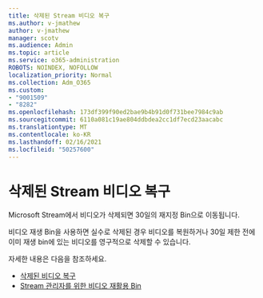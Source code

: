 ```yaml
---
title: 삭제된 Stream 비디오 복구
ms.author: v-jmathew
author: v-jmathew
manager: scotv
ms.audience: Admin
ms.topic: article
ms.service: o365-administration
ROBOTS: NOINDEX, NOFOLLOW
localization_priority: Normal
ms.collection: Adm_O365
ms.custom:
- "9001509"
- "8282"
ms.openlocfilehash: 173df399f90ed2bae9b4b91d0f731bee7984c9ab
ms.sourcegitcommit: 6110a081c19ae804ddbdea2cc1df7ecd23aacabc
ms.translationtype: MT
ms.contentlocale: ko-KR
ms.lasthandoff: 02/16/2021
ms.locfileid: "50257600"
---
```

# <a name="recover-your-deleted-stream-videos-from-the-recycle-bin"></a>삭제된 Stream 비디오 복구

Microsoft Stream에서 비디오가 삭제되면 30일의 재지정 Bin으로 이동됩니다.

비디오 재생 Bin을 사용하면 실수로 삭제된 경우 비디오를 복원하거나 30일 제한 전에 이미 재생 bin에 있는 비디오를 영구적으로 삭제할 수 있습니다.

자세한 내용은 다음을 참조하세요.

- [삭제된 비디오 복구](https://docs.microsoft.com/stream/portal-my-recycle-bin)
- [Stream 관리자를 위한 비디오 재활용 Bin](https://docs.microsoft.com/stream/admin-recycle-bin)
